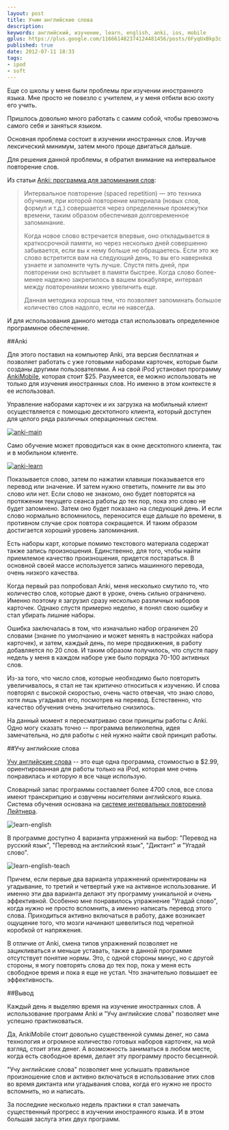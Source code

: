 ```yaml
---
layout: post
title: Учим английские слова
description: 
keywords: английский, изучение, learn, english, anki, ios, mobile
gplus: https://plus.google.com/116661482374124481456/posts/6FyqUxBkp3c
published: true
date: 2012-07-11 18:33
tags:
- ipod
- soft
---
```


Еще со школы у меня были проблемы при изучении иностранного языка. Мне просто не повезло с учителем, и у меня отбили всю охоту его учить.

Пришлось довольно много работать с самим собой, чтобы превозмочь самого себя и заняться  языком.

Основная проблема состоит в изучении иностранных слов. Изучив лексический минимум, затем много проще двигаться дальше.

Для решения данной проблемы, я обратил внимание на интервальное повторение слов.

<!--more-->

Из статьи [Anki: программа для запоминания слов](http://www.eugeniavlasova.info/2009/02/anki.html "Anki: программа для запоминания слов"):

> Интервальное повторение (spaced repetition) — это техника обучения, при которой повторение материала (новых слов, формул и т.д.) совершается через определенные промежутки времени, таким образом обеспечивая долговременное запоминание. 
> 
> Когда новое слово встречается впервые, оно откладывается в краткосрочной памяти, но через несколько дней совершенно забывается, если вы к нему больше не обращаетесь. Если это же слово встретится вам на следующий день, то вы его наверняка узнаете и запомните чуть лучше. Cпустя пять дней, при повторении оно всплывет в памяти быстрее. Когда слово более-менее надежно закрепилось в вашем вокабуляре, интервал между повторениями можно увеличить еще. 
> 
> Данная методика хороша тем, что позволяет запоминать большое количество слов надолго, если не навсегда.

И для использования данного метода стал использовать определенное программное обеспечение.

##Anki

Для этого поставил на компьютер Anki, эта версия бесплатная и позволяет работать с уже готовыми наборами карточек, которые были созданы другими пользователями. А на свой iPod установил программу [AnkiMobile](http://itunes.apple.com/ru/app/ankimobile-flashcards/id373493387?mt=8), которая стоит $25. Разумеется, ее можно использовать не только для изучения иностранных слов. Но именно в этом контексте я ее использовал.

Управление наборами карточек и их загрузка на мобильный клиент осуществляется с помощью десктопного клиента, который доступен для целого ряда различных операционных систем.

[![anki-main](http://static.juev.org/2012/07/anki-main-th.png "Anki Main Window")](http://static.juev.org/2012/07/anki-main.png "Anki Main Window")

Само обучение может проводиться как в окне десктопного клиента, так и в мобильном клиенте.

[![anki-learn](http://static.juev.org/2012/07/anki-learn-th.png "Anki Learn Window")](http://static.juev.org/2012/07/anki-learn.png "Anki Learn Window")

Показывается слово, затем по нажатии клавиши показывается его перевод или значение. И затем нужно ответить, помните ли вы это слово или нет. Если слово не знакомо, оно будет повторятся на протяжении текущего сеанса работы до тех пор, пока это слово не будет запомнено. Затем оно будет показано на следующий день. И если слово нормально вспомнилось, переносится еще дальше по времени, в противном случае срок повтора сокращается. И таким образом достигается хороший уровень запоминания.

Есть наборы карт, которые помимо текстового материала содержат также запись произношения. Единственно, для того, чтобы найти приемлемое качество произношения, придется постараться. В основной своей массе используется запись машинного перевода, очень низкого качества.

Когда первый раз попробовал Anki, меня несколько смутило то, что количество слов, которые дают в уроке, очень сильно ограничено. Именно поэтому я загрузил сразу несколько различных наборов карточек. Однако спустя примерно неделю, я понял свою ошибку и стал убирать лишние наборы. 

Ошибка заключалась в том, что изначально набор ограничен 20 словами (знание по умолчанию и может менять в настройках набора карточек), и затем, каждый день, по мере продвижения, в работу добавляется по 20 слов. И таким образом получилось, что спустя пару недель у меня в каждом наборе уже было порядка 70-100 активных слов.

Из-за того, что число слов, которые необходимо было повторить увеличивалось, я стал не так критично относиться к изучению. И слова повторял с высокой скоростью, очень часто отвечая, что знаю слово, хотя лишь угадывал его, посмотрев на перевод. Естественно, что качество обучения очень значительно снизилось.

На данный момент я пересматриваю свои принципы работы с Anki. Одно могу сказать точно -- программа великолепна, идея замечательна, но для работы с ней нужно найти свой принцип работы.

##Учу английские слова

[Учу английские слова](http://itunes.apple.com/ru/app/ucu-anglijskie-slova/id531747255?mt=8) -- это еще одна программа, стоимостью в $2.99, ориентированная для работы только на iPod, которая мне очень понравилась и которую я все чаще использую.

Словарный запас программы составляет более 4700 слов, все слова имеют транскрипцию и озвучены носителями английского языка. Система обучения основана на [системе интервальных повторений Лейтнера](http://ru.wikipedia.org/wiki/Система_Лейтнера).

![learn-english](http://static.juev.org/2012/07/learn-english.jpg "Учу английские слова – обзор")

В программе доступно 4 варианта упражнений на выбор: "Перевод на русский язык", "Перевод на английский язык", "Диктант" и "Угадай слово".

![learn-english-teach](http://static.juev.org/2012/07/learn-english-2.jpg "Учу английские слова – обучение")

Причем, если первые два варианта упражнений ориентированы на угадывание, то третий и четвертый уже на активное использование. И именно эти два варианта делают эту программу уникальной и очень эффективной. Особенно мне понравилось упражнение "Угадай слово", когда нужно не просто вспомнить, а именно написать перевод этого слова. Приходиться активно включаться в работу, даже возникает ощущение того, что мозги начинают шевелиться под черепной коробкой от напряжения.

В отличие от Anki, смена типов упражнений позволяет не зацикливаться и меньше уставать, также в данной программе отсутствует понятие нормы. Это, с одной стороны минус, но с другой стороны, я могу повторять слова до тех пор, пока у меня есть свободное время и пока я еще не устал. Что значительно повышает ее эффективность.

##Вывод

Каждый день я выделяю время на изучение иностранных слов. А использование программ Anki и "Учу английские слова" позволяет мне успешно практиковаться.

Да, AnkiMobile стоит довольно существенной суммы денег, но сама технология и огромное количество готовых наборов карточек, на мой взгляд, стоит этих денег. А возможность заниматься в любом месте, когда есть свободное время, делает эту программу просто бесценной. 

"Учу английские слова" позволяет мне услышать правильное произношение слов и активно включаться в использование этих слов во время диктанта или угадывания слова, когда его нужно не просто вспомнить, но и написать. 

За последние несколько недель практики я стал замечать существенный прогресс в изучении иностранного языка. И в этом большая заслуга этих двух программ.
